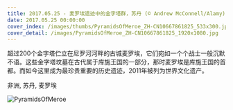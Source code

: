 ```yaml
---
title: 2017.05.25 - 麦罗埃遗迹中的金字塔群，苏丹 (© Andrew McConnell/Alamy)
date: 2017.05.25 00:00:00
cover_index: /images/thumbs/PyramidsOfMeroe_ZH-CN10667861825_533x300.jpg
cover_detail: /images/PyramidsOfMeroe_ZH-CN10667861825_1920x1080.jpg
---
```


超过200个金字塔伫立在尼罗河河畔的古城麦罗埃，它们宛如一个个战士一般沉默不语。这些金字塔坟墓在古代属于库施王国的一部分，那时麦罗埃是库施王国的首都。而如今这里成为最珍贵重要的历史遗迹，2011年被列为世界文化遗产。

非洲, 苏丹, 麦罗埃

![PyramidsOfMeroe](/images/PyramidsOfMeroe_ZH-CN10667861825_1920x1080.jpg)
